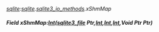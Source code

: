 _[sqlite](../../modules/sqlite/sqlite-module.md):[sqlite](../../modules/sqlite/sqlite-module.md).[sqlite3\_io\_methods](../../modules/sqlite/sqlite-sqlite3_io_methods.md).xShmMap_
##### Field xShmMap:[Int](../../modules/wonkey/wonkey-types-int.md)([sqlite3_file](../../modules/sqlite/sqlite-sqlite3_file.md) Ptr,[Int](../../modules/wonkey/wonkey-types-int.md),[Int](../../modules/wonkey/wonkey-types-int.md),[Int](../../modules/wonkey/wonkey-types-int.md),Void Ptr Ptr)
